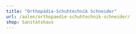```yaml
---
title: "Orthopädie-Schuhtechnik Schneider"
url: /aalen/orthopaedie-schuhtechnik-schneider/
shop: Sanitätshaus
---
```

